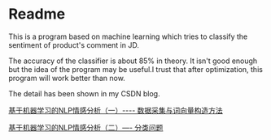 # Readme
This is a program based on machine learning which tries to classify the sentiment of product's comment in JD.

The accuracy of the classifier is about 85% in theory. It isn't good enough but the idea of the program may be useful.I trust that after optimization, this program will work better than now.

The detail has been shown in my CSDN blog.

[基于机器学习的NLP情感分析（一）---- 数据采集与词向量构造方法](http://blog.csdn.net/stary_yan/article/details/75313259)

[基于机器学习的NLP情感分析（二）—- 分类问题](http://blog.csdn.net/stary_yan/article/details/75330729)


